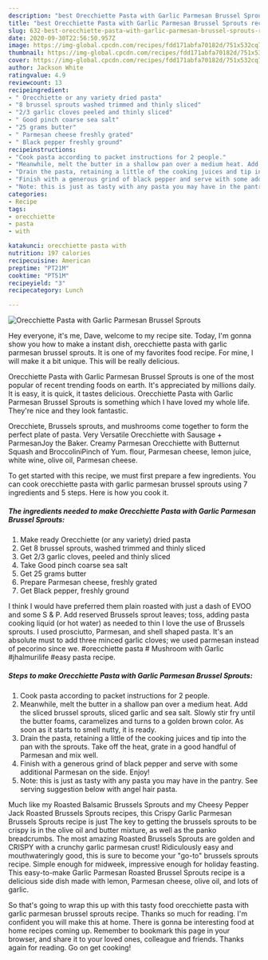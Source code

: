 ```yaml
---
description: "best Orecchiette Pasta with Garlic Parmesan Brussel Sprouts recipes | how to cook Orecchiette Pasta with Garlic Parmesan Brussel Sprouts"
title: "best Orecchiette Pasta with Garlic Parmesan Brussel Sprouts recipes | how to cook Orecchiette Pasta with Garlic Parmesan Brussel Sprouts"
slug: 632-best-orecchiette-pasta-with-garlic-parmesan-brussel-sprouts-recipes-how-to-cook-orecchiette-pasta-with-garlic-parmesan-brussel-sprouts
date: 2020-09-30T22:56:50.957Z
image: https://img-global.cpcdn.com/recipes/fdd171abfa70182d/751x532cq70/orecchiette-pasta-with-garlic-parmesan-brussel-sprouts-recipe-main-photo.jpg
thumbnail: https://img-global.cpcdn.com/recipes/fdd171abfa70182d/751x532cq70/orecchiette-pasta-with-garlic-parmesan-brussel-sprouts-recipe-main-photo.jpg
cover: https://img-global.cpcdn.com/recipes/fdd171abfa70182d/751x532cq70/orecchiette-pasta-with-garlic-parmesan-brussel-sprouts-recipe-main-photo.jpg
author: Jackson White
ratingvalue: 4.9
reviewcount: 13
recipeingredient:
- " Orecchiette or any variety dried pasta"
- "8 brussel sprouts washed trimmed and thinly sliced"
- "2/3 garlic cloves peeled and thinly sliced"
- " Good pinch coarse sea salt"
- "25 grams butter"
- " Parmesan cheese freshly grated"
- " Black pepper freshly ground"
recipeinstructions:
- "Cook pasta according to packet instructions for 2 people."
- "Meanwhile, melt the butter in a shallow pan over a medium heat. Add the sliced brussel sprouts, sliced garlic and sea salt. Slowly stir fry until the butter foams, caramelizes and turns to a golden brown color. As soon as it starts to smell nutty, it is ready."
- "Drain the pasta, retaining a little of the cooking juices and tip into the pan with the sprouts. Take off the heat, grate in a good handful of Parmesan and mix well."
- "Finish with a generous grind of black pepper and serve with some additional Parmesan on the side. Enjoy!"
- "Note: this is just as tasty with any pasta you may have in the pantry. See serving suggestion below with angel hair pasta."
categories:
- Recipe
tags:
- orecchiette
- pasta
- with

katakunci: orecchiette pasta with 
nutrition: 197 calories
recipecuisine: American
preptime: "PT21M"
cooktime: "PT51M"
recipeyield: "3"
recipecategory: Lunch

---
```



![Orecchiette Pasta with Garlic Parmesan Brussel Sprouts](https://img-global.cpcdn.com/recipes/fdd171abfa70182d/751x532cq70/orecchiette-pasta-with-garlic-parmesan-brussel-sprouts-recipe-main-photo.jpg)

Hey everyone, it's me, Dave, welcome to my recipe site. Today, I'm gonna show you how to make a instant dish, orecchiette pasta with garlic parmesan brussel sprouts. It is one of my favorites food recipe. For mine, I will make it a bit unique. This will be really delicious.

Orecchiette Pasta with Garlic Parmesan Brussel Sprouts is one of the most popular of recent trending foods on earth. It's appreciated by millions daily. It is easy, it is quick, it tastes delicious. Orecchiette Pasta with Garlic Parmesan Brussel Sprouts is something which I have loved my whole life. They're nice and they look fantastic.

Orecchiete, Brussels sprouts, and mushrooms come together to form the perfect plate of pasta. Very Versatile Orecchiette with Sausage + ParmesanJoy the Baker. Creamy Parmesan Orecchiette with Butternut Squash and BroccoliniPinch of Yum. flour, Parmesan cheese, lemon juice, white wine, olive oil, Parmesan cheese.


To get started with this recipe, we must first prepare a few ingredients. You can cook orecchiette pasta with garlic parmesan brussel sprouts using 7 ingredients and 5 steps. Here is how you cook it.

<!--inarticleads1-->

##### The ingredients needed to make Orecchiette Pasta with Garlic Parmesan Brussel Sprouts:

1. Make ready  Orecchiette (or any variety) dried pasta
1. Get 8 brussel sprouts, washed trimmed and thinly sliced
1. Get 2/3 garlic cloves, peeled and thinly sliced
1. Take  Good pinch coarse sea salt
1. Get 25 grams butter
1. Prepare  Parmesan cheese, freshly grated
1. Get  Black pepper, freshly ground


I think I would have preferred them plain roasted with just a dash of EVOO and some S &amp; P. Add reserved Brussels sprout leaves; toss, adding pasta cooking liquid (or hot water) as needed to thin I love the use of Brussels sprouts. I used prosciutto, Parmesan, and shell shaped pasta. It&#39;s an absolute must to add three minced garlic cloves; we used parmesan instead of pecorino since we. #orecchiette pasta # Mushroom with Garlic #jhalmurilife #easy pasta recipe. 

<!--inarticleads2-->

##### Steps to make Orecchiette Pasta with Garlic Parmesan Brussel Sprouts:

1. Cook pasta according to packet instructions for 2 people.
1. Meanwhile, melt the butter in a shallow pan over a medium heat. Add the sliced brussel sprouts, sliced garlic and sea salt. Slowly stir fry until the butter foams, caramelizes and turns to a golden brown color. As soon as it starts to smell nutty, it is ready.
1. Drain the pasta, retaining a little of the cooking juices and tip into the pan with the sprouts. Take off the heat, grate in a good handful of Parmesan and mix well.
1. Finish with a generous grind of black pepper and serve with some additional Parmesan on the side. Enjoy!
1. Note: this is just as tasty with any pasta you may have in the pantry. See serving suggestion below with angel hair pasta.


Much like my Roasted Balsamic Brussels Sprouts and my Cheesy Pepper Jack Roasted Brussels Sprouts recipes, this Crispy Garlic Parmesan Brussels Sprouts recipe is just The key to getting the brussels sprouts to be crispy is in the olive oil and butter mixture, as well as the panko breadcrumbs. The most amazing Roasted Brussels Sprouts are golden and CRISPY with a crunchy garlic parmesan crust! Ridiculously easy and mouthwateringly good, this is sure to become your &#34;go-to&#34; brussels sprouts recipe. Simple enough for midweek, impressive enough for holiday feasting. This easy-to-make Garlic Parmesan Roasted Brussel Sprouts recipe is a delicious side dish made with lemon, Parmesan cheese, olive oil, and lots of garlic. 

So that's going to wrap this up with this tasty food orecchiette pasta with garlic parmesan brussel sprouts recipe. Thanks so much for reading. I'm confident you will make this at home. There is gonna be interesting food at home recipes coming up. Remember to bookmark this page in your browser, and share it to your loved ones, colleague and friends. Thanks again for reading. Go on get cooking!
